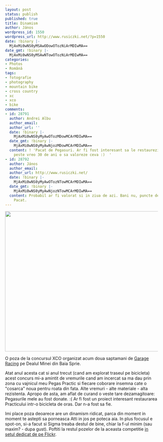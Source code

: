 ```yaml
---
layout: post
status: publish
published: true
title: Dinamism
author: János
wordpress_id: 1550
wordpress_url: http://www.rusiczki.net/?p=1550
date: !binary |-
  MjAxMi0wNS0yMSAwODowOTozNiArMDIwMA==
date_gmt: !binary |-
  MjAxMi0wNS0yMSAwNTowOTozNiArMDIwMA==
categories:
- Photos
- Română
tags:
- fotografie
- photography
- mountain bike
- cross country
- xc
- xco
- bike
comments:
- id: 28791
  author: Andrei Albu
  author_email: 
  author_url: ''
  date: !binary |-
    MjAxMi0wNS0yMyAwOTozMDowMCArMDIwMA==
  date_gmt: !binary |-
    MjAxMi0wNS0yMyAwNjozMDowMCArMDIwMA==
  content: ! 'Pacat de Pegasuri. Ar fi fost interesant sa le restaurezi. Presimt ca
    peste vreo 30 de ani o sa valoreze ceva :)  '
- id: 28792
  author: János
  author_email: 
  author_url: http://www.rusiczki.net/
  date: !binary |-
    MjAxMi0wNS0yMyAwOTozNTowMCArMDIwMA==
  date_gmt: !binary |-
    MjAxMi0wNS0yMyAwNjozNTowMCArMDIwMA==
  content: Probabil ar fi valorat si in ziua de azi. Bani nu, puncte de coolness da.
    Pacat.
---
```

<p><a href="http://www.flickr.com/photos/janos/7156995332/" title="Attila Kupas Deak by János Rusiczki, on Flickr"><img src="http://www.rusiczki.net/wp-content/uploads/2012/05/attila-kupas-deak-garage-racing-xco-693x460.jpg" alt="" title="attila-kupas-deak-garage-racing-xco" width="693" height="460" class="alignnone size-medium wp-image-1559" /></a></p>
<p>O poza de la concursul XCO organizat acum doua saptamani de <a href="http://www.garageracing.ro">Garage Racing</a> pe Dealul Minei din Baia Sprie.</p>
<p>Atat anul acesta cat si anul trecut (cand am explorat traseul pe bicicleta) acest concurs mi-a amintit de vremurile cand am incercat sa ma dau prin zona cu vajnicul meu Pegas Practic si fiecare coborare insemna cate o "cosarca" noua pentru roata din fata. Alte vremuri - alte materiale - alta rezistenta. Apropo de asta, am aflat de curand o veste tare dezamagitoare: Pegasurile mele au fost donate. :( Ar fi fost un proiect interesant restaurarea Practicului intr-o bicicleta de oras. Dar n-a fost sa fie.</p>
<p>Imi place poza deoarece are un dinamism ridicat, parca din moment in moment te astepti sa porneasca Atti in jos pe poteca aia. In plus focusul e spot-on, si-a facut si Sigma treaba destul de bine, chiar la f-ul minim (sau maxim? - dupa gust). Poftiti la restul pozelor de la aceasta competitie <a href="http://www.flickr.com/photos/janos/sets/72157629630687042/">in setul dedicat de pe Flickr</a>.</p>
